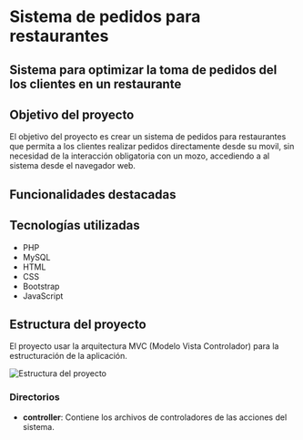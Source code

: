 # Sistema de pedidos para restaurantes
## Sistema para optimizar la toma de pedidos del los clientes en un restaurante

## Objetivo del proyecto
El objetivo del proyecto es crear un sistema de pedidos para restaurantes que permita a los clientes realizar pedidos directamente desde su movil, sin necesidad de la interacción obligatoria con un mozo, accediendo a al sistema desde el navegador web.

## Funcionalidades destacadas

## Tecnologías utilizadas
- PHP
- MySQL
- HTML
- CSS
- Bootstrap
- JavaScript

## Estructura del proyecto

El proyecto usar la arquitectura MVC (Modelo Vista Controlador) para la estructuración de la aplicación.

![Estructura del proyecto]()

### Directorios
- **controller**: Contiene los archivos de controladores de las acciones del sistema.